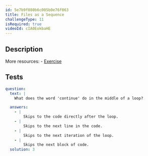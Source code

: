 ```yaml
---
id: 5e7b9f080b6c005b0e76f063
title: Files as a Sequence
challengeType: 11
isRequired: true
videoId: cIA0EokbaHE
---
```


## Description
<section id='description'>
More resources:
- <a href="https://www.youtube.com/watch?v=il1j4wkte2E" target='_blank'>Exercise</a>
</section>

## Tests
<section id='tests'>

```yml
question:
  text: |
    What does the word 'continue' do in the middle of a loop?

  answers:
    - |
        Skips to the code directly after the loop.
    - |
        Skips to the next line in the code.
    - |
        Skips to the next iteration of the loop.
    - |
        Skips the next block of code.
  solution: 3
```

</section>
